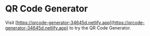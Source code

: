 # QR Code Generator

Visit [https://qrcode-generator-34645d.netlify.app](https://qrcode-generator-34645d.netlify.app) to try the QR Code Generator.
